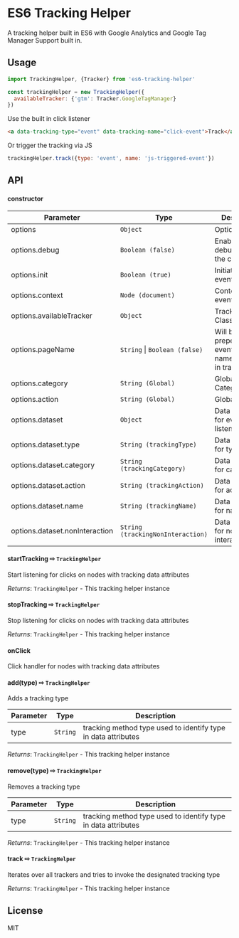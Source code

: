 # ES6 Tracking Helper

A tracking helper built in ES6 with Google Analytics and Google Tag Manager Support built in.

## Usage

```js
import TrackingHelper, {Tracker} from 'es6-tracking-helper'

const trackingHelper = new TrackingHelper({
  availableTracker: {'gtm': Tracker.GoogleTagManager}
})
```

Use the built in click listener

```html
<a data-tracking-type="event" data-tracking-name="click-event">Track</a>
```

Or trigger the tracking via JS

```js
trackingHelper.track({type: 'event', name: 'js-triggered-event'})
```

## API

#### constructor

| Parameter | Type | Description |
|---|---|---|
| options | ``Object`` | Options object |
| options.debug | ``Boolean (false)`` | Enables debugging in the console |
| options.init | ``Boolean (true)`` | Initiate click event listener |
| options.context | ``Node (document)``  | Context for event listener |
| options.availableTracker | ``Object`` | Tracker Classes |
| options.pageName | ``String`` \| ``Boolean (false)`` | Will be prepended to event/pageview names in built in tracker |
| options.category | ``String (Global)`` | Global Category |
| options.action | ``String (Global)`` | Global Action |
| options.dataset | ``Object`` | Data attributes for event listener |
| options.dataset.type | ``String (trackingType)`` | Data attribute for type |
| options.dataset.category | ``String (trackingCategory)`` |  Data attribute for category |
| options.dataset.action | ``String (trackingAction)`` |  Data attribute for action |
| options.dataset.name | ``String (trackingName)`` |  Data attribute for name |
| options.dataset.nonInteraction | ``String (trackingNonInteraction)`` |  Data attribute for non interaction flag |

#### startTracking ⇨ ``TrackingHelper``

Start listening for clicks on nodes with tracking data attributes

*Returns*: ``TrackingHelper`` - This tracking helper instance

#### stopTracking ⇨ ``TrackingHelper``

Stop listening for clicks on nodes with tracking data attributes

*Returns*: ``TrackingHelper`` - This tracking helper instance

#### onClick

Click handler for nodes with tracking data attributes

#### add(type) ⇨ ``TrackingHelper``

Adds a tracking type

| Parameter | Type | Description |
|---|---|---|
| type | ``String`` | tracking method type used to identify type in data attributes |

*Returns*: ``TrackingHelper`` - This tracking helper instance

#### remove(type) ⇨ ``TrackingHelper``

Removes a tracking type

| Parameter | Type | Description |
|---|---|---|
| type | ``String`` | tracking method type used to identify type in data attributes |

*Returns*: ``TrackingHelper`` - This tracking helper instance

#### track ⇨ ``TrackingHelper``

Iterates over all trackers and tries to invoke the designated tracking type

*Returns*: ``TrackingHelper`` - This tracking helper instance

## License

MIT
